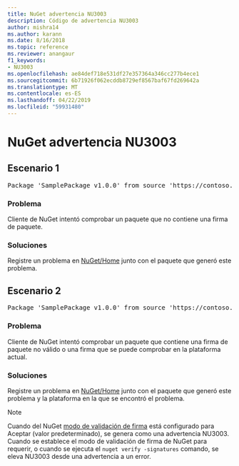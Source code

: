 ```yaml
---
title: NuGet advertencia NU3003
description: Código de advertencia NU3003
author: mishra14
ms.author: karann
ms.date: 8/16/2018
ms.topic: reference
ms.reviewer: anangaur
f1_keywords:
- NU3003
ms.openlocfilehash: ae84def718e531df27e357364a346cc277b4ece1
ms.sourcegitcommit: 6b71926f062ecddb8729ef8567baf67fd269642a
ms.translationtype: MT
ms.contentlocale: es-ES
ms.lasthandoff: 04/22/2019
ms.locfileid: "59931480"
---
```

# <a name="nuget-warning-nu3003"></a>NuGet advertencia NU3003

## <a name="scenario-1"></a>Escenario 1

<pre>Package 'SamplePackage v1.0.0' from source 'https://contoso.com/index.json': The package is not signed. Unable to verify signature from an unsigned package.</pre>

### <a name="issue"></a>Problema

Cliente de NuGet intentó comprobar un paquete que no contiene una firma de paquete.


### <a name="solution"></a>Soluciones

Registre un problema en [NuGet/Home](https://github.com/NuGet/Home/issues) junto con el paquete que generó este problema.



## <a name="scenario-2"></a>Escenario 2

<pre>Package 'SamplePackage v1.0.0' from source 'https://contoso.com/index.json': The package signature is invalid or cannot be verified on this platform.</pre>

### <a name="issue"></a>Problema

Cliente de NuGet intentó comprobar un paquete que contiene una firma de paquete no válido o una firma que se puede comprobar en la plataforma actual.


### <a name="solution"></a>Soluciones

Registre un problema en [NuGet/Home](https://github.com/NuGet/Home/issues) junto con el paquete que generó este problema y la plataforma en la que se encontró el problema.

> [!Note]
> Cuando del NuGet [modo de validación de firma](https://docs.microsoft.com/en-us/nuget/consume-packages/installing-signed-packages#configure-package-signature-requirements) está configurado para Aceptar (valor predeterminado), se genera como una advertencia NU3003. Cuando se establece el modo de validación de firma de NuGet para requerir, o cuando se ejecuta el `nuget verify -signatures` comando, se eleva NU3003 desde una advertencia a un error. 

